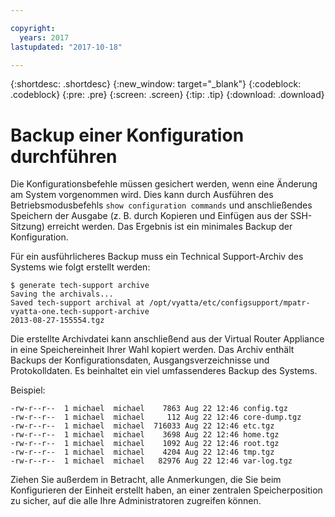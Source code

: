 ```yaml
---

copyright:
  years: 2017
lastupdated: "2017-10-18"

---
```


{:shortdesc: .shortdesc}
{:new_window: target="_blank"}
{:codeblock: .codeblock}
{:pre: .pre}
{:screen: .screen}
{:tip: .tip}
{:download: .download}

# Backup einer Konfiguration durchführen
Die Konfigurationsbefehle müssen gesichert werden, wenn eine Änderung am System vorgenommen wird. Dies kann durch Ausführen des Betriebsmodusbefehls `show configuration commands` und anschließendes Speichern der Ausgabe (z. B. durch Kopieren und Einfügen aus der SSH-Sitzung) erreicht werden. Das Ergebnis ist ein minimales Backup der Konfiguration.

Für ein ausführlicheres Backup muss ein Technical Support-Archiv des Systems wie folgt erstellt werden: 

```
$ generate tech-support archive
Saving the archivals...
Saved tech-support archival at /opt/vyatta/etc/configsupport/mpatr-vyatta-one.tech-support-archive
2013-08-27-155554.tgz
```

Die erstellte Archivdatei kann anschließend aus der Virtual Router Appliance in eine Speichereinheit Ihrer Wahl kopiert werden. Das Archiv enthält Backups der Konfigurationsdaten, Ausgangsverzeichnisse und Protokolldaten. Es beinhaltet ein viel umfassenderes Backup des Systems. 

Beispiel:

```
-rw-r--r--  1 michael  michael    7863 Aug 22 12:46 config.tgz
-rw-r--r--  1 michael  michael     112 Aug 22 12:46 core-dump.tgz
-rw-r--r--  1 michael  michael  716033 Aug 22 12:46 etc.tgz
-rw-r--r--  1 michael  michael    3698 Aug 22 12:46 home.tgz
-rw-r--r--  1 michael  michael    1092 Aug 22 12:46 root.tgz
-rw-r--r--  1 michael  michael    4204 Aug 22 12:46 tmp.tgz
-rw-r--r--  1 michael  michael   82976 Aug 22 12:46 var-log.tgz
```

Ziehen Sie außerdem in Betracht, alle Anmerkungen, die Sie beim Konfigurieren der Einheit erstellt haben, an einer zentralen Speicherposition zu sicher, auf die alle Ihre Administratoren zugreifen können.
